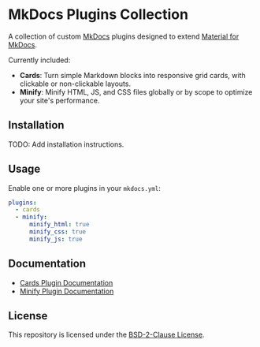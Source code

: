 # MkDocs Plugins Collection

A collection of custom [MkDocs](https://www.mkdocs.org/) plugins designed to extend [Material for MkDocs](https://squidfunk.github.io/mkdocs-material/).

Currently included:

- **Cards**: Turn simple Markdown blocks into responsive grid cards, with clickable or non-clickable layouts.
- **Minify**: Minify HTML, JS, and CSS files globally or by scope to optimize your site's performance.

## Installation

TODO: Add installation instructions.

## Usage

Enable one or more plugins in your `mkdocs.yml`:

```yaml
plugins:
  - cards
  - minify:
      minify_html: true
      minify_css: true
      minify_js: true
```

## Documentation

- [Cards Plugin Documentation](docs/cards.md)
- [Minify Plugin Documentation](docs/minify.md)

## License

This repository is licensed under the [BSD-2-Clause License](LICENSE).